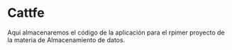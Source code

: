 # Cattfe
Aquí almacenaremos el código de la aplicación para el rpimer proyecto de la materia de Almacenamiento de datos.

